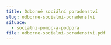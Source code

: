 ```yaml
---
title: Odborné sociální poradenství
slug: odborne-socialni-poradenstvi
situace:
  - socialni-pomoc-a-podpora
file: odborne-socialni-poradenstvi.pdf
---
```

